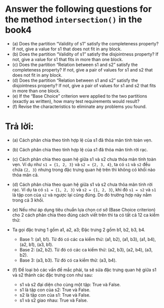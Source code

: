 # Answer the following questions for the method `intersection()` in the book4

* (a) Does the partition “Validity of s1” satisfy the completeness property? If not, give a value for s1 that does not fit in any block.
* (b) Does the partition “Validity of s1” satisfy the disjointness property? If not, give a value for s1 that fits in more than one block.
* (c) Does the partition “Relation between s1 and s2” satisfy the completeness property? If not, give a pair of values for s1 and s2 that does not fit in any block.
* (d) Does the partition “Relation between s1 and s2” satisfy the disjointness property? If not, give a pair of values for s1 and s2 that fits in more than one block.
* (e) If the “Base Choice” criterion were applied to the two partitions (exactly as written), how many test requirements would result? 
* (f) Revise the characteristics to eliminate any problems you found.

# Trả lời:
* (a) Cách phân chia theo tính hợp lệ của s1 đã thỏa mãn tính toàn vẹn.

* (b) Cách phân chia theo tính hợp lệ của s1 đã thỏa mãn tính rời rạc.

* (c) Cách phân chia theo quan hệ giữa s1 và s2 chưa thỏa mãn tính toàn vẹn. Ví dụ như `s1 = {1, 2, 3}` và `s2 = {2, 3, 4}`, ta có `s1` và `s2` đều chứa `{2, 3}` nhưng trong đặc trưng quan hệ trên thì không có khối nào thỏa mãn cả.

* (d) Cách phân chia theo quan hệ giữa s1 và s2 chưa thỏa mãn tính rời rạc. Ví dụ ta có `s1 = {1, 2, 3}` và `s2 = {1, 2, 3}`, khi đó `s1 = s2` và `s1` là tập con của `s2` và ngược lại cũng đúng. Do đó trường hợp này nằm trong cả 3 khối.

* (e) Nếu như áp dụng tiêu chuẩn lựa chọn cơ sở (Base Choice criterion) cho 2 cách phân chia theo đúng cách viết trên thì ta có tất cả 12 ca kiểm thử:
* Ta gọi đặc trưng 1 gồm a1, a2, a3; Đặc trưng 2 gồm b1, b2, b3, b4. 
	- Base 1: (a1, b1). Từ đó có các ca kiểm thử: (a1, b2), (a1, b3), (a1, b4), (a2, b1), (a3, b1).
	- Base 2: (a2, b2). Từ đó có các ca kiểm thử: (a2, b3), (a2, b4), (a3, b2).
	- Base 3: (a3, b3). Từ đó có ca kiểm thử: (a3, b4).

* (f) Để loại bỏ các vấn đề mắc phải, ta sẽ sửa đặc trưng quan hệ giữa s1 và s2 thành các đặc trưng con như sau:
	- s1 và s2 đại diện cho cùng một tập: True và False.
	- s1 là tập con của s2: True và False.
	- s2 là tập con của s1: True và False.
	- s1 và s2 giao nhau: True và False.
